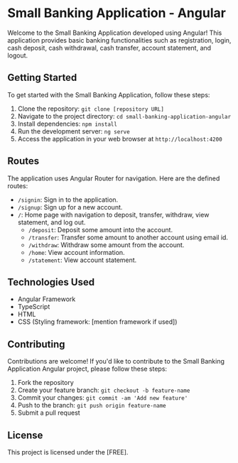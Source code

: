 # Small Banking Application - Angular

Welcome to the Small Banking Application developed using Angular! This application provides basic banking functionalities such as registration, login, cash deposit, cash withdrawal, cash transfer, account statement, and logout.

## Getting Started

To get started with the Small Banking Application, follow these steps:

1. Clone the repository: `git clone [repository URL]`
2. Navigate to the project directory: `cd small-banking-application-angular`
3. Install dependencies: `npm install`
4. Run the development server: `ng serve`
5. Access the application in your web browser at `http://localhost:4200`

## Routes

The application uses Angular Router for navigation. Here are the defined routes:

- `/signin`: Sign in to the application.
- `/signup`: Sign up for a new account.
- `/`: Home page with navigation to deposit, transfer, withdraw, view statement, and log out.
  - `/deposit`: Deposit some amount into the account.
  - `/transfer`: Transfer some amount to another account using email id.
  - `/withdraw`: Withdraw some amount from the account.
  - `/home`: View account information.
  - `/statement`: View account statement.

## Technologies Used

- Angular Framework
- TypeScript
- HTML
- CSS (Styling framework: [mention framework if used])

## Contributing

Contributions are welcome! If you'd like to contribute to the Small Banking Application Angular project, please follow these steps:

1. Fork the repository
2. Create your feature branch: `git checkout -b feature-name`
3. Commit your changes: `git commit -am 'Add new feature'`
4. Push to the branch: `git push origin feature-name`
5. Submit a pull request

## License

This project is licensed under the [FREE].
